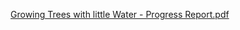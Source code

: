 [Growing Trees with little Water - Progress Report.pdf](Growing%20Trees%20with%20little%20Water%20-%20Progress%20Report.pdf)[](Dew%20Condensation%20College%20Level%20Projects.pdf)